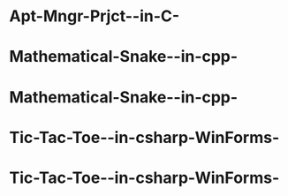 # Apt-Mngr-Prjct--in-C-
# Mathematical-Snake--in-cpp-
# Mathematical-Snake--in-cpp-
# Tic-Tac-Toe--in-csharp-WinForms-
# Tic-Tac-Toe--in-csharp-WinForms-
